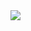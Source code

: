 <a href="https://github.com/devxb/gitanimals">
  <img src="https://render.gitanimals.org/farms/{h2gy0ung}"/>
</a>
